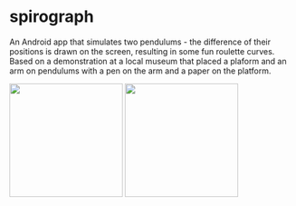 # spirograph
An Android app that simulates two pendulums - the difference of their positions is drawn on the screen, resulting in some fun roulette curves. Based on a demonstration at a local museum that placed a plaform and an arm on pendulums with a pen on the arm and a paper on the platform.

<img src="https://github.com/user-attachments/assets/734e3bf4-1120-4e29-8b0a-a1620c62d7df" width="200">

<img src="https://github.com/user-attachments/assets/2122167b-7e9a-4e53-be37-eb22b026fac8" width="200">
